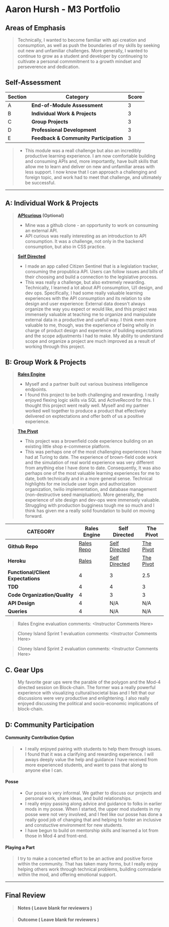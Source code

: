 # Aaron Hursh - M3 Portfolio

## Areas of Emphasis

> Technically, I wanted to become familiar with api creation and consumption, as well as push the boundaries of my skills by seeking out new and unfamiliar challenges. More generally, I wanted to continue to grow as a student and developer by continueing to cultivate a personal commmitment to a growth mindset and perseverence and dedication.

## Self-Assessment

| Section | Category | Score |
| --- | ----- | --- |
| A | **End-of-Module Assessment** | 3 |
| B | **Individual Work & Projects** | 3 |
| C | **Group Projects** | 3 |
| D | **Professional Development** | 3 |
| E | **Feedback & Community Participation** | 3 |

>* This module was a reall challenge but also an incredibly productive learning experience. I am now comfortable building and consuming APIs and, more importantly, have built skills that allow me to learn and deliver on new and unfamiliar areas with less support. I now know that I can approach a challenging and foreign topic, and work had to meet that challenge, and ultimately be successful.

-----------------------

## A: Individual Work & Projects

> **[APIcurious](http://backend.turing.io/module3/projects/apicurious) (Optional)**
>* Mine was a github clone - an opportunity to work on consuming an external API.
>* API curious was really interesting as an introduction to API consumption. It was a challenge, not only in the backend consumption, but also in CSS practice.

> **[Self Directed](http://backend.turing.io/module3/projects/self_directed_project)**
>* I made an app called Citizen Sentinel that is a legislation tracker, consuming the propublica API. Users can follow issues and bills of their choosing and build a connection to the legislative process.
>* This was really a challenge, but also extremely rewarding. Technically, I learned a lot about API consumption, U/I design, and dev ops. Specifically, I had some really valuable learning experiences with the API consumption and its relation to site design and user experience: External data doesn't always organize the way you expect or would like, and this project was immensely valuable at teaching me to organize and manipulate external data in a productive and usefull way. I think even more valuable to me, though, was the experience of being wholly in charge of product design and experience of building expectations and the scope adjustments I had to make. My ability to understand scope and organize a project are much improved as a result of working through this project.

## B: Group Work & Projects

> **[Rales Engine](http://backend.turing.io/module3/projects/rails_engine)**
>* Myself and a partner built out various business intelligence endpoints.
>* I found this project to be both challenging and rewarding. I really enjoyed flexing logic skills via SQL and ActiveRecord for this. I thought this project went really well. Myself and my partner worked well together to produce a product that effectively delivered on exptectations and offer both of us a positive experience.

> **[The Pivot](http://backend.turing.io/module3/projects/the_pivot)**
>* This project was a brownfield code experience building on an existing little shop e-commerce platform.
>* This was perhaps one of the most challenging experiences I have had at Turing to date. The experience of brown-field code work and the simulation of real world experience was very different from anything else I have done to date. Consequently, It was also perhaps one of the most valuable learning experiences for me to date, both technically and in a more general sense. Technical highlights for me include user login and authorization organization, twilio implementation, and database management (non-destructive seed manipluation). More generally, the experience of site design and dev-ops were immensely valuable. Struggling with production bugginess tough me so much and I think has given me a really solid foundation to build on moving forward. 

| CATEGORY | Rales Engine | Self Directed | The Pivot |
| --- | --- | --- | --- |
| **Github Repo** | [Rales Repo](https://github.com/jayphodges/rails_engine) | [Self Directed](https://github.com/amhursh/citizen_sentinel) | [The Pivot](https://github.com/JunePaloma/pivot_project) |
| **Heroku** | [Rales](https://) | [Self Directed](https://citizen-sentinel.herokuapp.com/) | [The Pivot](https://dashboard.heroku.com/apps/uncle-franks-emporium) |
| **Functional/Client Expectations** | 4 | 3 | 2.5 |
| **TDD** | 4 | 4 | 3 |
| **Code Organization/Quality** | 4 | 3 | 3 |
| **API Design** | 4 | N/A | N/A |
| **Queries** | 4 | N/A | N/A |

> Rales Engine evaluation comments:
\<Instructor Comments Here>

> Cloney Island Sprint 1 evaluation comments:
\<Instructor Comments Here>

> Cloney Island Sprint 2 evaluation comments:
\<Instructor Comments Here>

## C. **Gear Ups**

> My favorite gear ups were the parable of the polygon and the Mod-4 directed session on Block-chain. The former was a really powerful experience with visualizing cultural/societal bias and I felt that our discussions were very productive and enlightening. I also really enjoyed discussing the political and socio-economic implications of block-chain.

## D: Community Participation

#### **Community Contribution Option**
>* I really enjoyed pairing with students to help them through issues. I found that it was a clarifying and rewarding experience. I will aways deeply value the help and guidance I have received from more experienced students, and want to pass that along to anyone else I can. 

#### **Posse**
  >* Our posse is very informal. We gather to discuss our projects and personal work, share ideas, and build relationships.
  >* I really enjoy passing along advice and guidance to folks in earlier mods in my posse. When I started, the upper mod students in my posse were not very involved, and I feel like our posse has done a really good job of changing that and helping to foster an inclusive and constuctive environment for new students.
  >* I have begun to build on mentorship skills and learned a lot from those in Mod 4 and front-end.

#### **Playing a Part**

> I try to make a concerted effort to be an active and positive force within the community. That has taken many forms, but I really enjoy helping others work through technical problems, building comradarie within the mod, and offering emotional support.

------------------

## Final Review

> #### Notes ( Leave blank for reviewers )

> #### Outcome ( Leave blank for reviewers )

